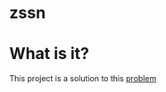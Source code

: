 # zssn
# **What is it?**

This project is a solution to this [problem](https://gist.github.com/akitaonrails/711b5553533d1a14364907bbcdbee677)
